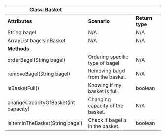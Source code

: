 | Class: Basket                          |                                  |                 |
|----------------------------------------|----------------------------------|-----------------|
| **Attributes**                         | **Scenario**                     | **Return type** |
| String bagel                           | N/A                              | N/A             |
| ArrayList<String bagel> bagelsInBasket | N/A                              | N/A             |
| **Methods**                            |                                  |                 |
| orderBagel(String bagel)               | Ordering specific type of bagel  | N/A             |
| removeBagel(String bagel)              | Removing bagel from the basket.  | N/A             |
| isBasketFull()                         | Knowing if my basket is full.    | boolean         |
| changeCapacityOfBasket(int capacity)   | Changing capacity of the basket. | N/A             |
| isItemInTheBasket(String bagel)        | Check if bagel is in the basket. | boolean         |
